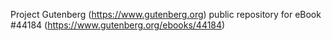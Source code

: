 Project Gutenberg (https://www.gutenberg.org) public repository for eBook #44184 (https://www.gutenberg.org/ebooks/44184)
